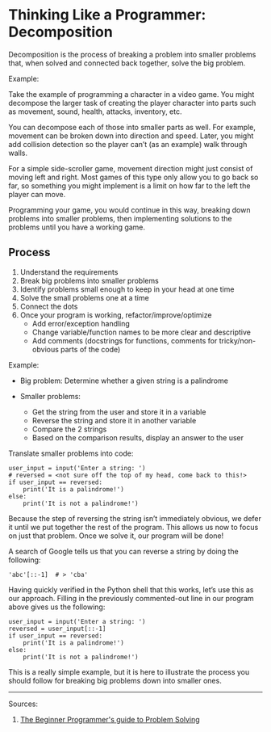 # Thinking Like a Programmer: Decomposition

Decomposition is the process of breaking a problem into smaller problems that, when solved and connected back together, solve the big problem.

Example:

Take the example of programming a character in a video game. You might decompose the larger task of creating the player character into parts such as movement, sound, health, attacks, inventory, etc.

You can decompose each of those into smaller parts as well. For example, movement can be broken down into direction and speed. Later, you might add collision detection so the player can’t (as an example) walk through walls.

For a simple side-scroller game, movement direction might just consist of moving left and right. Most games of this type only allow you to go back so far, so something you might implement is a limit on how far to the left the player can move.

Programming your game, you would continue in this way, breaking down problems into smaller problems, then implementing solutions to the problems until you have a working game.

## Process

1. Understand the requirements
1. Break big problems into smaller problems
1. Identify problems small enough to keep in your head at one time
1. Solve the small problems one at a time
1. Connect the dots
1. Once your program is working, refactor/improve/optimize
    - Add error/exception handling
    - Change variable/function names to be more clear and descriptive
    - Add comments (docstrings for functions, comments for tricky/non-obvious parts of the code)

Example:

- Big problem: Determine whether a given string is a palindrome

- Smaller problems:
    - Get the string from the user and store it in a variable
    - Reverse the string and store it in another variable
    - Compare the 2 strings
    - Based on the comparison results, display an answer to the user

Translate smaller problems into code:

    user_input = input('Enter a string: ')
    # reversed = <not sure off the top of my head, come back to this!>
    if user_input == reversed:
        print('It is a palindrome!')
    else:
        print('It is not a palindrome!')

Because the step of reversing the string isn’t immediately obvious, we defer it until we put together the rest of the program. This allows us now to focus on just that problem. Once we solve it, our program will be done!

A search of Google tells us that you can reverse a string by doing the following:

    'abc'[::-1]  # > 'cba'

Having quickly verified in the Python shell that this works, let’s use this as our approach. Filling in the previously commented-out line in our program above gives us the following:

    user_input = input('Enter a string: ')
    reversed = user_input[::-1]
    if user_input == reversed:
        print('It is a palindrome!')
    else:
        print('It is not a palindrome!')

This is a really simple example, but it is here to illustrate the process you should follow for breaking big problems down into smaller ones.

------

Sources:

1. [The Beginner Programmer's guide to Problem Solving ](http://www.codeproject.com/Tips/833768/The-Beginner-Programmers-guide-to-Problem-Solving)
